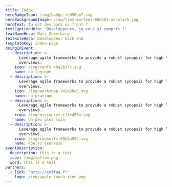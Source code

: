 ```yaml
---
title: Index
heroBadgeIcon: /img/badge.fc990bb7.svg
heroBackgroundImage: /img/liam-martens-680583-unsplash.jpg
heroText: Tu est dev back ou front ?
textCaptionHero: 'Développeurs, je vous ai compris !'
textNameHero: Marc Zukerberg
textRoleHero: Développeur back end
templateKey: index-page
doingInEvent:
  - description: >-
      Leverage agile frameworks to provide a robust synopsis for high level
      overviews.
    icon: /img/confs.b8a2b27c.svg
    name: La logique
  - description: >-
      Leverage agile frameworks to provide a robust synopsis for high level
      overviews.
    icon: /img/workshop.742e8be5.svg
    name: La pratique
  - description: >-
      Leverage agile frameworks to provide a robust synopsis for high level
      overviews.
    icon: /img/microprez.c1fe496b.svg
    name: Un peu plus loin
  - description: >-
      Leverage agile frameworks to provide a robust synopsis for high level
      overviews.
    icon: /img/conseils.65b3a552.svg
    name: Roulez jeunesse
eventDescription:
  description: this is a test
  icon: /img/coffee.png
  word: this is a test
partners:
  - link: 'http://coffee.fr'
    logo: /img/apple-touch-icon.png
---
```



